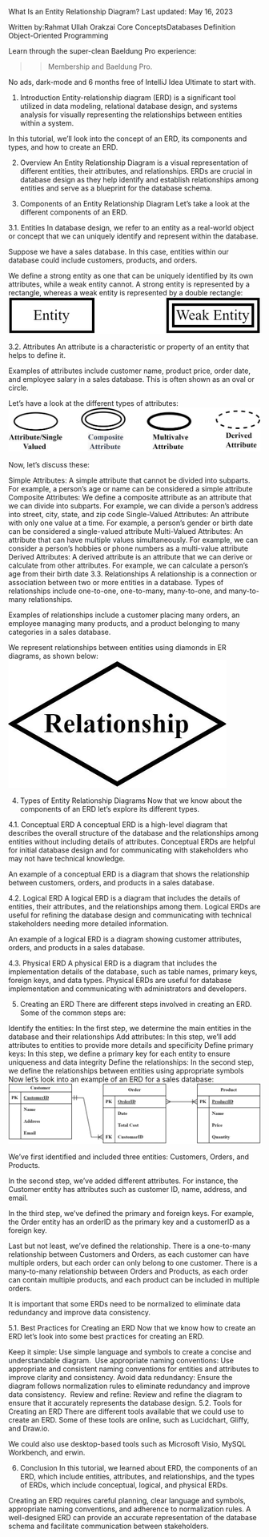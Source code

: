 What Is an Entity Relationship Diagram?
Last updated: May 16, 2023


Written by:Rahmat Ullah Orakzai
Core ConceptsDatabases Definition Object-Oriented Programming


Learn through the super-clean Baeldung Pro experience:

>> Membership and Baeldung Pro.

No ads, dark-mode and 6 months free of IntelliJ Idea Ultimate to start with.

1. Introduction
   Entity-relationship diagram (ERD) is a significant tool utilized in data modeling, relational database design, and systems analysis for visually representing the relationships between entities within a system.

In this tutorial, we’ll look into the concept of an ERD, its components and types, and how to create an ERD.

2. Overview
   An Entity Relationship Diagram is a visual representation of different entities, their attributes, and relationships. ERDs are crucial in database design as they help identify and establish relationships among entities and serve as a blueprint for the database schema.

3. Components of an Entity Relationship Diagram
   Let’s take a look at the different components of an ERD.

3.1. Entities
In database design, we refer to an entity as a real-world object or concept that we can uniquely identify and represent within the database.

Suppose we have a sales database. In this case, entities within our database could include customers, products, and orders.

We define a strong entity as one that can be uniquely identified by its own attributes, while a weak entity cannot. A strong entity is represented by a rectangle, whereas a weak entity is represented by a double rectangle:
![img_5.png](img_5.png)

3.2. Attributes
An attribute is a characteristic or property of an entity that helps to define it.

Examples of attributes include customer name, product price, order date, and employee salary in a sales database. This is often shown as an oval or circle.

Let’s have a look at the different types of attributes:
![img_6.png](img_6.png)

Now, let’s discuss these:

Simple Attributes: A simple attribute that cannot be divided into subparts. For example, a person’s age or name can be considered a simple attribute
Composite Attributes: We define a composite attribute as an attribute that we can divide into subparts. For example, we can divide a person’s address into street, city, state, and zip code
Single-Valued Attributes: An attribute with only one value at a time. For example, a person’s gender or birth date can be considered a single-valued attribute
Multi-Valued Attributes: An attribute that can have multiple values simultaneously. For example, we can consider a person’s hobbies or phone numbers as a multi-value attribute
Derived Attributes: A derived attribute is an attribute that we can derive or calculate from other attributes. For example, we can calculate a person’s age from their birth date
3.3. Relationships
A relationship is a connection or association between two or more entities in a database. Types of relationships include one-to-one, one-to-many, many-to-one, and many-to-many relationships.

Examples of relationships include a customer placing many orders, an employee managing many products, and a product belonging to many categories in a sales database.

We represent relationships between entities using diamonds in ER diagrams, as shown below:
![img_7.png](img_7.png)

4. Types of Entity Relationship Diagrams
   Now that we know about the components of an ERD let’s explore its different types.

4.1. Conceptual ERD
A conceptual ERD is a high-level diagram that describes the overall structure of the database and the relationships among entities without including details of attributes. Conceptual ERDs are helpful for initial database design and for communicating with stakeholders who may not have technical knowledge.

An example of a conceptual ERD is a diagram that shows the relationship between customers, orders, and products in a sales database.

4.2. Logical ERD
A logical ERD is a diagram that includes the details of entities, their attributes, and the relationships among them. Logical ERDs are useful for refining the database design and communicating with technical stakeholders needing more detailed information.

An example of a logical ERD is a diagram showing customer attributes, orders, and products in a sales database.

4.3. Physical ERD
A physical ERD is a diagram that includes the implementation details of the database, such as table names, primary keys, foreign keys, and data types. Physical ERDs are useful for database implementation and communicating with administrators and developers.

5. Creating an ERD
   There are different steps involved in creating an ERD. Some of the common steps are:

Identify the entities: In the first step, we determine the main entities in the database and their relationships
Add attributes: In this step, we’ll add attributes to entities to provide more details and specificity
Define primary keys: In this step, we define a primary key for each entity to ensure uniqueness and data integrity
Define the relationships: In the second step, we define the relationships between entities using appropriate symbols
Now let’s look into an example of an ERD for a sales database:
![img_8.png](img_8.png)

We’ve first identified and included three entities: Customers, Orders, and Products. 

In the second step, we’ve added different attributes. For instance, the Customer entity has attributes such as customer ID, name, address, and email. 

In the third step, we’ve defined the primary and foreign keys. For example, the Order entity has an orderID as the primary key and a customerID as a foreign key.

Last but not least, we’ve defined the relationship. There is a one-to-many relationship between Customers and Orders, as each customer can have multiple orders, but each order can only belong to one customer. There is a many-to-many relationship between Orders and Products, as each order can contain multiple products, and each product can be included in multiple orders.

It is important that some ERDs need to be normalized to eliminate data redundancy and improve data consistency.

5.1. Best Practices for Creating an ERD
Now that we know how to create an ERD let’s look into some best practices for creating an ERD.

Keep it simple: Use simple language and symbols to create a concise and understandable diagram.
 Use appropriate naming conventions: Use appropriate and consistent naming conventions for entities and attributes to improve clarity and consistency.
Avoid data redundancy: Ensure the diagram follows normalization rules to eliminate redundancy and improve data consistency.
 Review and refine: Review and refine the diagram to ensure that it accurately represents the database design.
5.2. Tools for Creating an ERD
There are different tools available that we could use to create an ERD. Some of these tools are online, such as Lucidchart, Gliffy, and Draw.io.

We could also use desktop-based tools such as Microsoft Visio, MySQL Workbench, and erwin.

6. Conclusion
   In this tutorial, we learned about ERD, the components of an ERD, which include entities, attributes, and relationships, and the types of ERDs, which include conceptual, logical, and physical ERDs.

Creating an ERD requires careful planning, clear language and symbols, appropriate naming conventions, and adherence to normalization rules. A well-designed ERD can provide an accurate representation of the database schema and facilitate communication between stakeholders.